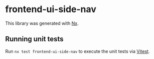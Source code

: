 # frontend-ui-side-nav

This library was generated with [Nx](https://nx.dev).

## Running unit tests

Run `nx test frontend-ui-side-nav` to execute the unit tests via [Vitest](https://vitest.dev/).
